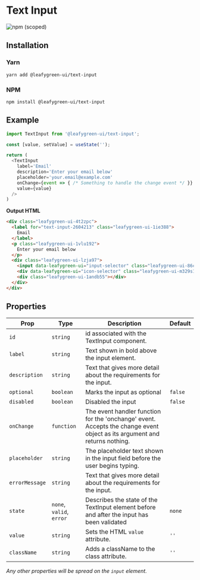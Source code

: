 # Text Input

![npm (scoped)](https://img.shields.io/npm/v/@leafygreen-ui/text-input.svg)

## Installation

### Yarn

```shell
yarn add @leafygreen-ui/text-input
```

### NPM

```shell
npm install @leafygreen-ui/text-input
```

## Example

```Javascript
import TextInput from '@leafygreen-ui/text-input';

const [value, setValue] = useState('');

return (
  <TextInput
    label='Email'
    description='Enter your email below'
    placeholder='your.email@example.com'
    onChange={event => { /* Something to handle the change event */ }}
    value={value}
  />
)

```

**Output HTML**

```HTML
<div class="leafygreen-ui-4t2zpc">
  <label for="text-input-2604213" class="leafygreen-ui-1ie388">
    Email
  </label>
  <p class="leafygreen-ui-1vlu192">
    Enter your email below
  </p>
  <div class="leafygreen-ui-lzja97">
    <input data-leafygreen-ui="input-selector" class="leafygreen-ui-86cw8t" type="text" required="" placeholder="your.email@example.com" id="text-input-2604213" value="">
    <div data-leafygreen-ui="icon-selector" class="leafygreen-ui-m329s1"></div>
    <div class="leafygreen-ui-1andb55"></div>
  </div>
</div>
```

## Properties

| Prop           | Type                     | Description                                                                                                               | Default |
| -------------- | ------------------------ | ------------------------------------------------------------------------------------------------------------------------- | ------- |
| `id`           | `string`                 | id associated with the TextInput component.                                                                               |         |
| `label`        | `string`                 | Text shown in bold above the input element.                                                                               |         |
| `description`  | `string`                 | Text that gives more detail about the requirements for the input.                                                         |         |
| `optional`     | `boolean`                | Marks the input as optional                                                                                               | `false` |
| `disabled`     | `boolean`                | Disabled the input                                                                                                        | `false` |
| `onChange`     | `function`               | The event handler function for the 'onchange' event. Accepts the change event object as its argument and returns nothing. |         |
| `placeholder`  | `string`                 | The placeholder text shown in the input field before the user begins typing.                                              |         |
| `errorMessage` | `string`                 | Text that gives more detail about the requirements for the input.                                                         |         |
| `state`        | `none`, `valid`, `error` | Describes the state of the TextInput element before and after the input has been validated                                | `none`  |
| `value`        | `string`                 | Sets the HTML `value` attribute.                                                                                          | `''`    |
| `className`    | `string`                 | Adds a className to the class attribute.                                                                                  | `''`    |

_Any other properties will be spread on the `input` element._
